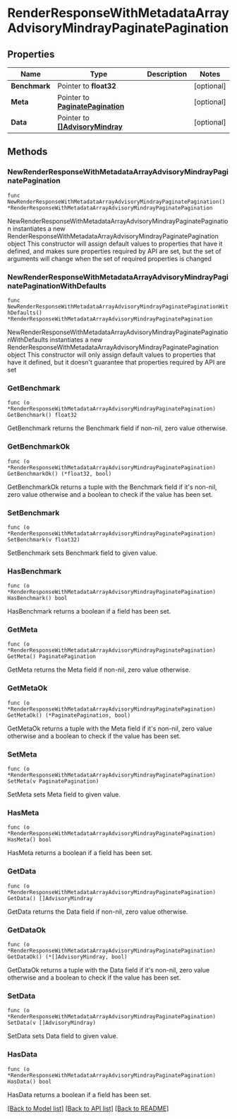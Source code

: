 # RenderResponseWithMetadataArrayAdvisoryMindrayPaginatePagination

## Properties

Name | Type | Description | Notes
------------ | ------------- | ------------- | -------------
**Benchmark** | Pointer to **float32** |  | [optional] 
**Meta** | Pointer to [**PaginatePagination**](PaginatePagination.md) |  | [optional] 
**Data** | Pointer to [**[]AdvisoryMindray**](AdvisoryMindray.md) |  | [optional] 

## Methods

### NewRenderResponseWithMetadataArrayAdvisoryMindrayPaginatePagination

`func NewRenderResponseWithMetadataArrayAdvisoryMindrayPaginatePagination() *RenderResponseWithMetadataArrayAdvisoryMindrayPaginatePagination`

NewRenderResponseWithMetadataArrayAdvisoryMindrayPaginatePagination instantiates a new RenderResponseWithMetadataArrayAdvisoryMindrayPaginatePagination object
This constructor will assign default values to properties that have it defined,
and makes sure properties required by API are set, but the set of arguments
will change when the set of required properties is changed

### NewRenderResponseWithMetadataArrayAdvisoryMindrayPaginatePaginationWithDefaults

`func NewRenderResponseWithMetadataArrayAdvisoryMindrayPaginatePaginationWithDefaults() *RenderResponseWithMetadataArrayAdvisoryMindrayPaginatePagination`

NewRenderResponseWithMetadataArrayAdvisoryMindrayPaginatePaginationWithDefaults instantiates a new RenderResponseWithMetadataArrayAdvisoryMindrayPaginatePagination object
This constructor will only assign default values to properties that have it defined,
but it doesn't guarantee that properties required by API are set

### GetBenchmark

`func (o *RenderResponseWithMetadataArrayAdvisoryMindrayPaginatePagination) GetBenchmark() float32`

GetBenchmark returns the Benchmark field if non-nil, zero value otherwise.

### GetBenchmarkOk

`func (o *RenderResponseWithMetadataArrayAdvisoryMindrayPaginatePagination) GetBenchmarkOk() (*float32, bool)`

GetBenchmarkOk returns a tuple with the Benchmark field if it's non-nil, zero value otherwise
and a boolean to check if the value has been set.

### SetBenchmark

`func (o *RenderResponseWithMetadataArrayAdvisoryMindrayPaginatePagination) SetBenchmark(v float32)`

SetBenchmark sets Benchmark field to given value.

### HasBenchmark

`func (o *RenderResponseWithMetadataArrayAdvisoryMindrayPaginatePagination) HasBenchmark() bool`

HasBenchmark returns a boolean if a field has been set.

### GetMeta

`func (o *RenderResponseWithMetadataArrayAdvisoryMindrayPaginatePagination) GetMeta() PaginatePagination`

GetMeta returns the Meta field if non-nil, zero value otherwise.

### GetMetaOk

`func (o *RenderResponseWithMetadataArrayAdvisoryMindrayPaginatePagination) GetMetaOk() (*PaginatePagination, bool)`

GetMetaOk returns a tuple with the Meta field if it's non-nil, zero value otherwise
and a boolean to check if the value has been set.

### SetMeta

`func (o *RenderResponseWithMetadataArrayAdvisoryMindrayPaginatePagination) SetMeta(v PaginatePagination)`

SetMeta sets Meta field to given value.

### HasMeta

`func (o *RenderResponseWithMetadataArrayAdvisoryMindrayPaginatePagination) HasMeta() bool`

HasMeta returns a boolean if a field has been set.

### GetData

`func (o *RenderResponseWithMetadataArrayAdvisoryMindrayPaginatePagination) GetData() []AdvisoryMindray`

GetData returns the Data field if non-nil, zero value otherwise.

### GetDataOk

`func (o *RenderResponseWithMetadataArrayAdvisoryMindrayPaginatePagination) GetDataOk() (*[]AdvisoryMindray, bool)`

GetDataOk returns a tuple with the Data field if it's non-nil, zero value otherwise
and a boolean to check if the value has been set.

### SetData

`func (o *RenderResponseWithMetadataArrayAdvisoryMindrayPaginatePagination) SetData(v []AdvisoryMindray)`

SetData sets Data field to given value.

### HasData

`func (o *RenderResponseWithMetadataArrayAdvisoryMindrayPaginatePagination) HasData() bool`

HasData returns a boolean if a field has been set.


[[Back to Model list]](../README.md#documentation-for-models) [[Back to API list]](../README.md#documentation-for-api-endpoints) [[Back to README]](../README.md)


